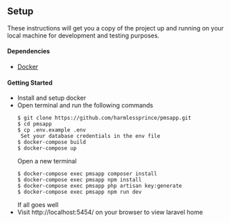 ## Setup
These instructions will get you a copy of the project up and running on your local machine for development and testing purposes.

#### Dependencies
- [Docker](https://docs.docker.com/desktop/)

#### Getting Started
- Install and setup docker
- Open terminal and run the following commands
  ```
  $ git clone https://github.com/harmlessprince/pmsapp.git
  $ cd pmsapp
  $ cp .env.example .env
   Set your database credentials in the env file
  $ docker-compose build
  $ docker-compose up
  ```
  Open a new terminal
  ```
  $ docker-compose exec pmsapp composer install
  $ docker-compose exec pmsapp npm install
  $ docker-compose exec pmsapp php artisan key:generate
  $ docker-compose exec pmsapp npm run dev
  ```
  If all goes well
- Visit http://localhost:5454/ on your browser to view laravel home
  
